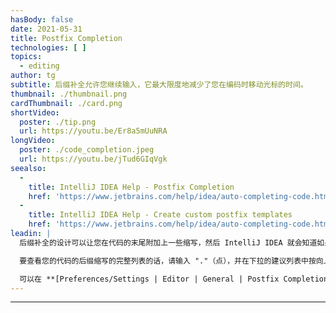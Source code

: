 ```yaml
---
hasBody: false
date: 2021-05-31
title: Postfix Completion
technologies: [ ]
topics:
  - editing
author: tg
subtitle: 后缀补全允许您继续输入，它最大限度地减少了您在编码时移动光标的时间。
thumbnail: ./thumbnail.png
cardThumbnail: ./card.png
shortVideo:
  poster: ./tip.png
  url: https://youtu.be/Er8a5mUuNRA
longVideo:
  poster: ./code_completion.jpeg
  url: https://youtu.be/jTud6GIqVgk
seealso:
  - 
    title: IntelliJ IDEA Help - Postfix Completion
    href: 'https://www.jetbrains.com/help/idea/auto-completing-code.html#postfix_completion'
  - 
    title: IntelliJ IDEA Help - Create custom postfix templates
    href: 'https://www.jetbrains.com/help/idea/auto-completing-code.html#reference.custom.postfix.templates'
leadin: |
  后缀补全的设计可以让您在代码的末尾附加上一些缩写，然后 IntelliJ IDEA 就会知道如果生成更多有效的代码。 输入您的代码，然后再输入后缀缩写，如 _.sout_ 或 _.var_ ，就可以看到 IntelliJ IDEA 在您的表达式的开头生成代码。

  要查看您的代码的后缀缩写的完整列表的话，请输入 "."（点），并在下拉的建议列表中按向上箭头。 后缀补全可以在代码建议列表的底部找到。

  可以在 **[Preferences/Settings | Editor | General | Postfix Completion（偏好设置/设置 | 编辑器 | 常规 | 后缀补全）](https://www.jetbrains.com/help/idea/settings-postfix-completion.html)** 中查看所有可用的缩写。
---
```


---
